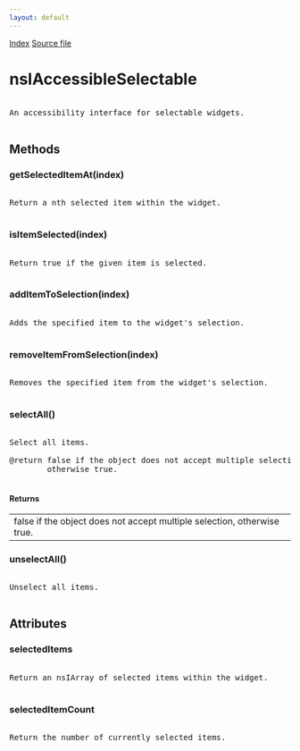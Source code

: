 ```yaml
---
layout: default
---
```

<div id='links'><a href="../index.html">Index</a>
<a href="http://dxr.mozilla.org/mozilla-central/source/accessible/interfaces/nsIAccessibleSelectable.idl">Source file</a>
</div>

# nsIAccessibleSelectable #
<pre>  
An accessibility interface for selectable widgets.  
  
</pre>
## Methods ##

### getSelectedItemAt(index) ###
<pre>  
Return a nth selected item within the widget.  
  
</pre>
### isItemSelected(index) ###
<pre>  
Return true if the given item is selected.  
  
</pre>
### addItemToSelection(index) ###
<pre>  
Adds the specified item to the widget's selection.  
  
</pre>
### removeItemFromSelection(index) ###
<pre>  
Removes the specified item from the widget's selection.  
  
</pre>
### selectAll() ###
<pre>  
Select all items.  
  
@return false if the object does not accept multiple selection,  
        otherwise true.  
  
</pre>
#### Returns ####

<table>

<tr>
<td>false if the object does not accept multiple selection,  
        otherwise true.  
</td>
</tr>

</table>

### unselectAll() ###
<pre>  
Unselect all items.  
  
</pre>
## Attributes ##

### selectedItems ###
<pre>  
Return an nsIArray of selected items within the widget.  
  
</pre>
### selectedItemCount ###
<pre>  
Return the number of currently selected items.  
  
</pre>